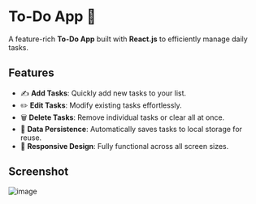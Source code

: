 # To-Do App 📝  

A feature-rich **To-Do App** built with **React.js** to efficiently manage daily tasks.  

## Features  
- ✍️ **Add Tasks**: Quickly add new tasks to your list.  
- ✏️ **Edit Tasks**: Modify existing tasks effortlessly.  
- 🗑️ **Delete Tasks**: Remove individual tasks or clear all at once.  
- 💾 **Data Persistence**: Automatically saves tasks to local storage for reuse.  
- 📱 **Responsive Design**: Fully functional across all screen sizes.  

## Screenshot
![image](https://github.com/user-attachments/assets/c96fd2b3-5f05-426e-9ff0-28ea89bdb0b3)
